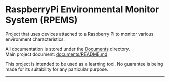 # RaspberryPi Environmental Monitor System (RPEMS)
Project that uses devices attached to a Raspberry Pi to monitor various environment characteristics.

All documentation is stored under the [Documents](./documents) directory.  
Main project document: [documents/README.md](./documents/README.md)

This project is intended to be used as a learning tool.
No guarantee is being made for its suitability for any particular purpose.

---
